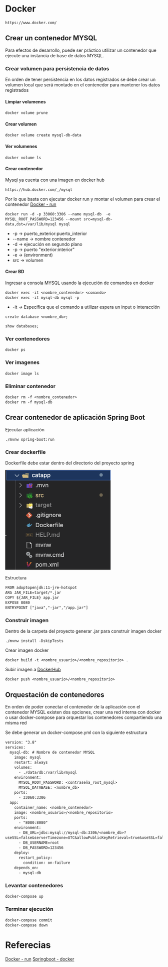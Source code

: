 # Docker
```
https://www.docker.com/
```

## Crear un contenedor MYSQL

Para efectos de desarrollo, puede ser práctico utilizar un contenedor que ejecute una instancia de base de datos MYSQL.

### Crear volumen para persistencia de datos

En orden de tener persistencia en los datos registrados se debe crear un volumen local que será montado en el contenedor para mantener los datos registrados

#### Limpiar volumenes

```
docker volume prune
```

#### Crear volumen

```
docker volume create mysql-db-data
```
#### Ver volumenes

```
docker volume ls
```

#### Crear contenedor

Mysql ya cuenta con una imagen en docker hub
```
https://hub.docker.com/_/mysql
```

Por lo que basta con ejecutar docker run y montar el volumen para crear el contenedor 
[Docker - run]

```
docker run -d -p 33060:3306 --name mysql-db  -e MYSQL_ROOT_PASSWORD=123456 --mount src=mysql-db-data,dst=/var/lib/mysql mysql
```
- -p -> puerto_exterior:puerto_interior
- --name -> nombre contenedor
- -d -> ejecución en segundo plano
- -p -> puerto "exterior:interior"
- -e -> (environment)
- src -> volumen

#### Crear BD
Ingresar a consola MYSQL usando la ejecución de comandos en docker

```
docker exec -it <nombre_contenedor> <comando>
docker exec -it mysql-db mysql -p
```

- -it -> Específica que el comando a utilizar espera un input o interacción

```
create database <nombre_db>;
```

```
show databases;
```

### Ver contenedores

```
docker ps
```

### Ver imagenes

```
docker image ls
```

### Eliminar contenedor

```
docker rm -f <nombre_contenedor>
docker rm -f mysql-db
```

## Crear contenedor de aplicación Spring Boot

Ejecutar aplicación
```
./mvnw spring-boot:run
```

### Crear dockerfile

Dockerfile debe estar dentro del directorio del proyecto spring

![Texto alternativo](https://github.com/josemiguel-chvz/ayudantia-mingeso/blob/develop/docker/images/image1.png)

Estructura
```docker
FROM adoptopenjdk:11-jre-hotspot
ARG JAR_FILE=target/*.jar
COPY ${JAR_FILE} app.jar
EXPOSE 8080
ENTRYPOINT ["java","-jar","/app.jar"]
```

### Construir imagen

Dentro de la carpeta del proyecto generar .jar para construir imagen docker
```
./mvnw install -DskipTests
```

Crear imagen docker
```
docker build -t <nombre_usuario>/<nombre_repositorio> .  
```

Subir imagen a [DockerHub]
```
docker push <nombre_usuario>/<nombre_repositorio>
```

## Orquestación de contenedores

En orden de poder conectar el contenedor de la aplicación con el contenedor MYSQL existen dos opciones, crear una red interna con docker o usar docker-compose para orquestar los contenedores compartiendo una misma red

Se debe generar un docker-compose.yml con la siguiente estructura
```docker
version: "3.8"
services:
  mysql-db: # Nombre de contenedor MYSQL
    image: mysql
    restart: always
    volumes:
      - ./data/db:/var/lib/mysql
    environment:
      MYSQL_ROOT_PASSWORD: <contraseña_root_mysql>
      MYSQL_DATABASE: <nombre_db>
    ports:
      - 33060:3306
  app: 
    container_name: <nombre_contenedor>
    image: <nombre_usuario>/<nombre_repositorio>
    ports:
      - "8080:8080"
    environment:
      - DB_URL=jdbc:mysql://mysql-db:3306/<nombre_db>?useSSL=false&serverTimezone=UTC&allowPublicKeyRetrieval=true&useSSL=false
      - DB_USERNAME=root
      - DB_PASSWORD=123456
    deploy:
      restart_policy:
        condition: on-failure
    depends_on:
      - mysql-db
```

### Levantar contenedores

```
docker-compose up
```

### Terminar ejecución

```
docker-compose commit 
docker-compose down
```

# Referecias
[Docker - run]
[Springboot - docker]

[Docker - run]:https://docs.docker.com/engine/reference/run/
[Springboot - docker]:https://spring.io/guides/gs/spring-boot-docker/
[DockerHub]:https://hub.docker.com/
